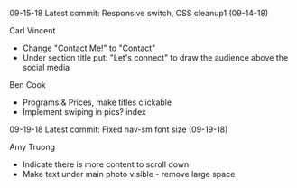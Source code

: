 09-15-18
Latest commit: Responsive switch, CSS cleanup1 (09-14-18)

Carl Vincent

- Change "Contact Me!" to "Contact"
- Under section title put: "Let's connect" to draw the audience
    above the social media

Ben Cook

- Programs & Prices, make titles clickable
- Implement swiping in pics? index

09-19-18
Latest commit: Fixed nav-sm font size (09-19-18)

Amy Truong

- Indicate there is more content to scroll down
- Make text under main photo visible - remove large space